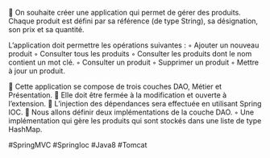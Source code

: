  On souhaite créer une application qui permet de gérer des produits. Chaque produit est défini par sa référence (de type String), sa désignation, son prix et sa quantité. 


L’application doit permettre les opérations suivantes :
◦ Ajouter un nouveau produit
◦ Consulter tous les produits
◦ Consulter les produits dont le nom contient un mot clé.
◦ Consulter un produit
◦ Supprimer un produit
◦ Mettre à jour un produit.


 Cette application se compose de trois couches DAO, Métier et Présentation.
 Elle doit être fermée à la modification et ouverte à l’extension.
 L’injection des dépendances sera effectuée en utilisant Spring IOC.
 Nous allons définir deux implémentations de la couche DAO.
◦ Une implémentation qui gère les produits qui sont stockés dans une liste de type HashMap.

#SpringMVC #SpringIoc #Java8 #Tomcat